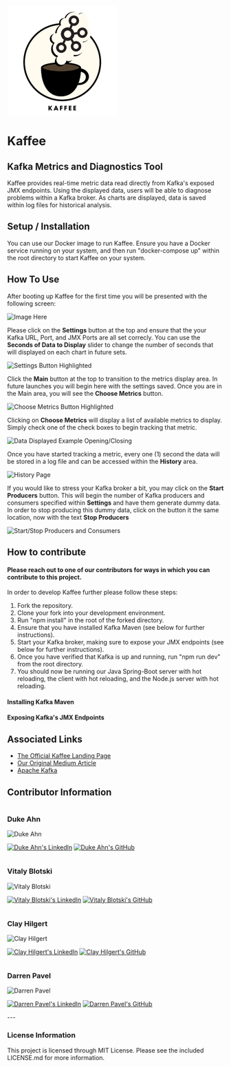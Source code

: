 ![Kaffee Logo](/src/assets/readme/logo256.png)

# Kaffee

## Kafka Metrics and Diagnostics Tool

Kaffee provides real-time metric data read directly from Kafka's exposed JMX endpoints.
Using the displayed data, users will be able to diagnose problems within a Kafka broker.
As charts are displayed, data is saved within log files for historical analysis.

## Setup / Installation

You can use our Docker image to run Kaffee. Ensure you have a Docker service running on your system, and then run "docker-compose up" within the root directory to start Kaffee on your system.

## How To Use

After booting up Kaffee for the first time you will be presented with the following screen:

![Image Here](image.link)

Please click on the **Settings** button at the top and ensure that the your Kafka URL, Port, and JMX Ports are all set correcly. You can use the **Seconds of Data to Display** slider to change the number of seconds that will displayed on each chart in future sets.

![Settings Button Highlighted](image.link)

Click the **Main** button at the top to transition to the metrics display area. In future launches you will begin here with the settings saved. Once you are in the Main area, you will see the **Choose Metrics** button.

![Choose Metrics Button Highlighted](image.link)

Clicking on **Choose Metrics** will display a list of available metrics to display. Simply check one of the check boxes to begin tracking that metric.

![Data Displayed Example Opening/Closing](image.link)

Once you have started tracking a metric, every one (1) second the data will be stored in a log file and can be accessed within the **History** area.

![History Page](image.link)

If you would like to stress your Kafka broker a bit, you may click on the **Start Producers** button. This will begin the number of Kafka producers and consumers specified within **Settings** and have them generate dummy data. In order to stop producing this dummy data, click on the button it the same location, now with the text **Stop Producers**

![Start/Stop Producers and Consumers](image.link)

## How to contribute

#### Please reach out to one of our contributors for ways in which you can contribute to this project.

In order to develop Kaffee further please follow these steps:

1. Fork the repository.
2. Clone your fork into your development environment.
3. Run "npm install" in the root of the forked directory.
4. Ensure that you have installed Kafka Maven (see below for further instructions).
5. Start your Kafka broker, making sure to expose your JMX endpoints (see below for further instructions).
6. Once you have verified that Kafka is up and running, run "npm run dev" from the root directory.
7. You should now be running our Java Spring-Boot server with hot reloading, the client with hot reloading, and the Node.js server with hot reloading.

#### Installing Kafka Maven

#### Exposing Kafka's JMX Endpoints

## Associated Links

- [The Official Kaffee Landing Page](http://firebase.here/)
- [Our Original Medium Article](http://medium.article.here/)
- [Apache Kafka](https://kafka.apache.org/)

## Contributor Information

<div>
  <div style="display: inline-block;">
    <h3>Duke Ahn</h3>
    <img src="profile.png" alt="Duke Ahn">
    <p>
    <a href="http://linkedin.com/"><img src="linkedinlogo.png" alt="Duke Ahn's LinkedIn" /></a>
    <a href="http://github.com/"><img src="githublogo.png" alt="Duke Ahn's GitHub" /></a>
    </p>
  </div>
  <div style="display: inline-block;">
    <h3>Vitaly Blotski</h3>
    <img src="profile.png" alt="Vitaly Blotski">
    <p>
    <a href="http://linkedin.com/"><img src="linkedinlogo.png" alt="Vitaly Blotski's LinkedIn" /></a>
    <a href="http://github.com/"><img src="githublogo.png" alt="Vitaly Blotski's GitHub" /></a>
    </p>
  </div>
</div>
<div>
  <div style="display: inline-block;">
    <h3>Clay Hilgert</h3>
    <img src="profile.png" alt="Clay Hilgert">
    <p>
    <a href="http://linkedin.com/"><img src="linkedinlogo.png" alt="Clay Hilgert's LinkedIn" /></a>
    <a href="http://github.com/"><img src="githublogo.png" alt="Clay Hilgert's GitHub" /></a>
    </p>
  </div>
  <div style="display: inline-block;">
    <h3>Darren Pavel</h3>
    <img src="profile.png" alt="Darren Pavel">
    <p>
    <a href="http://linkedin.com/"><img src="linkedinlogo.png" alt="Darren Pavel's LinkedIn" /></a>
    <a href="http://github.com/"><img src="githublogo.png" alt="Darren Pavel's GitHub" /></a>
    </p>
  </div>
</div>
---

### License Information

This project is licensed through MIT License. Please see the included LICENSE.md for more information.
